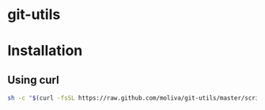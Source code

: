 # git-utils

# Installation
## Using curl
```bash
sh -c "$(curl -fsSL https://raw.github.com/moliva/git-utils/master/scripts/install.sh)"
```

